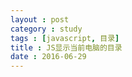 ```yaml
---
layout : post
category : study
tags : [javascript, 目录]
title : JS显示当前电脑的目录
date : 2016-06-29
---
```


<script src="<https://gist.github.com/samrain/85c199a5593777c7b7f73c30887ddfbb.js>"></script>
